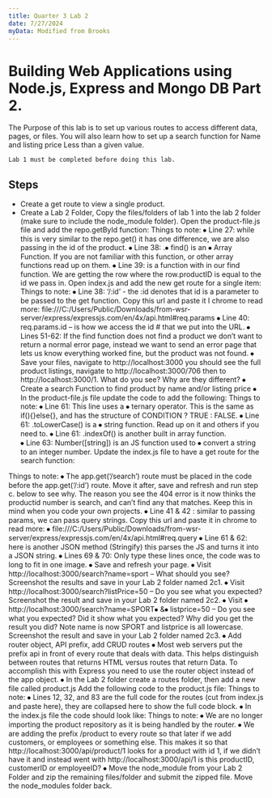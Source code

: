 ```yaml
---
title: Quarter 3 Lab 2
date: 7/27/2024
myData: Modified from Brooks
---
```


# Building Web Applications using Node.js, Express and Mongo DB Part 2.
The Purpose of this lab is to set up various routes to access different data, pages, or files. You will also learn how to set up a search function for Name and listing price Less than a given value.

    Lab 1 must be completed before doing this lab.

## Steps
- Create a get route to view a single product.
- Create a Lab 2 Folder, Copy the files/folders of lab 1 into the lab 2 folder (make sure to include the node_module folder).
 Open the product-file.js file and add the repo.getById function:
Things to note:
⦁	Line 27: while this is very similar to the repo.get() it has one difference, we are also passing in the id of the product.
⦁	Line 38: .⦁	find() is an ⦁	Array Function. If you are not familiar with this function, or other array functions read up on them.
⦁	Line 39: is a function with in our find function. We are getting the row where the row.productID is equal to the id we pass in.
 Open index.js and add the new get route for a single item:
Things to note:
⦁	Line 38: ‘/:id’ - the :id denotes that id is a parameter to be passed to the get function. Copy this url and paste it I chrome to read  more: file:///C:/Users/Public/Downloads/from-wsr-server/express/expressjs.com/en/4x/api.html#req.params
⦁	Line 40: req.params.id – is how we access the id # that we put into the URL.
⦁	Lines 51-62: If the find function does not find a product we don’t want to return a normal error page, instead we want to send an error page that lets us know everything worked fine, but the product was not found.
⦁	Save your files, navigate to http://localhost:3000 you should see the full product listings, navigate to  http://localhost:3000/706 then to http://localhost:3000/1. What do you see? Why are they different?
⦁	Create a search Function to find product by name and/or listing price
⦁	In the product-file.js file update the code to add the following:
 Things to note:
⦁	Line 61: This line uses a ⦁	ternary operator.  This is the same as if(){}else{}, and has the structure of CONDITION ? TRUE : FALSE.
⦁	Line 61: .toLowerCase() is a ⦁	string function. Read up on it and others if you need to.
⦁	Line 61: .indexOf() is another built in array function.  
⦁	Line 63: Number([string]) is an JS function used to ⦁	convert a string to an integer number.
 Update the index.js file to have a get route for the search function:

 Things to note:
⦁	The app.get(‘/search’) route must be placed in the code before the app.get(‘/:id’) route. Move it after, save and refresh and run step c. below to see why. The reason you see the 404 error is it now thinks the productid number is search, and can’t find any that matches. Keep this in mind when you code your own projects.
⦁	Line 41 & 42 : similar to passing params, we can pass query strings. Copy this url and paste it in chrome to read  more: ⦁	file:///C:/Users/Public/Downloads/from-wsr-server/express/expressjs.com/en/4x/api.html#req.query
⦁	Line 61 & 62: here is another JSON method (Stringify) this parses the JS and turns it into a JSON string.
⦁	Lines 69 & 70: Only type these lines once, the code was to long to fit in one image.
⦁	Save and refresh your page. 
⦁	Visit http://localhost:3000/search?name=sport – What should you see? Screenshot the results and save in your Lab 2 folder named 2c1.
⦁	Visit http://localhost:3000/search?listPrice=50 – Do you see what you expected? Screenshot the result and save in your Lab 2 folder named 2c2.
⦁	Visit ⦁	http://localhost:3000/search?name=SPORT⦁	&⦁	listprice=50 – Do you see what you expected? Did it show what you expected? Why did you get the result you did? Note name is now SPORT and listprice is all lowercase. Screenshot the result and save in your Lab 2 folder named 2c3.
⦁	Add router object, API prefix, add CRUD routes
⦁	Most web servers put the prefix api in front of every route that deals with data. This helps distinguish between routes that returns HTML versus routes that return Data. To accomplish this with Express you need to use the router object instead of the app object.
⦁	In the Lab 2 folder create a routes folder, then add a new file called product.js
 Add the following code to the product.js file:
					Things to note:
⦁	Lines 12, 32, and 83 are the full code for the routes (cut from index.js and paste here), they are collapsed here to show the full code block.
⦁	In the index.js file the code should look like:
 Things to note:
⦁	We are no longer importing the product repository as it is being handled by the router.
⦁	We are adding the prefix /product to every route so that later if we add customers, or employees or something else. This makes it so that http://localhost:3000/api/product/1 looks for a product with id 1, if we didn’t have it and instead went with http://localhost:3000/api/1 is this productID, customerID or employeeID?
⦁	Move the node_module from your Lab 2 Folder and zip the remaining files/folder and submit the zipped file. Move the node_modules folder back.